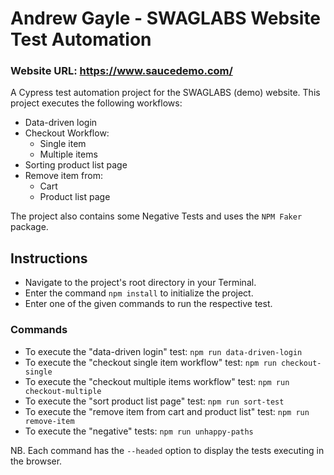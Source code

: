 
# Andrew Gayle - **SWAG**LABS Website Test Automation

### Website URL: https://www.saucedemo.com/

A Cypress test automation project for the SWAGLABS (demo) website. 
This project executes the following workflows: 

* Data-driven login
* Checkout Workflow:
    - Single item
    - Multiple items
* Sorting product list page
* Remove item from:
    - Cart
    - Product list page

The project also contains some Negative Tests and uses the `NPM Faker` package.

## Instructions
- Navigate to the project's root directory in your Terminal.
- Enter the command `npm install` to initialize the project.
- Enter one of the given commands to run the respective test.

### Commands
- To execute the "data-driven login" test: `npm run data-driven-login`
- To execute the "checkout single item workflow" test: `npm run checkout-single`
- To execute the "checkout multiple items workflow" test: `npm run checkout-multiple`
- To execute the "sort product list page" test: `npm run sort-test`
- To execute the "remove item from cart and product list" test: `npm run remove-item`
- To execute the "negative" tests: `npm run unhappy-paths`

NB. Each command has the `--headed` option to display the tests executing in the browser.


